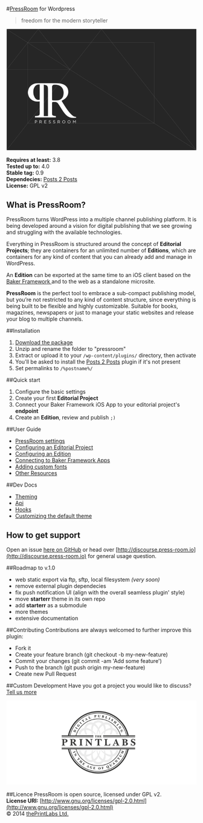 #[PressRoom](http://press-room.io/) for Wordpress

>freedom for the modern storyteller

<a>![](PR-github.png?raw=true "PressRoom for Wordpress")</a>

**Requires at least:** 3.8    
**Tested up to:** 4.0    
**Stable tag:** 0.9    
**Dependecies:** [Posts 2 Posts](https://github.com/scribu/wp-posts-to-posts)    
**License:** GPL v2   

## What is PressRoom?
PressRoom turns WordPress into a multiple channel publishing platform. It is being developed around a vision for digital publishing that we see growing and struggling with the available technologies. 

Everything in PressRoom is structured around the concept of **Editorial Projects**; they are containers for an unlimited number of **Editions**, which are containers for any kind of content that you can already add and manage in WordPress. 

An **Edition** can be exported at the same time to an iOS client based on the [Baker Framework ](https://github.com/bakerframework/baker) and to the web as a standalone microsite. 

**PressRoom** is the perfect tool to embrace a sub-compact publishing model, but you’re not restricted to any kind of content structure, since everything is being built to be flexible and highly customizable. Suitable for books, magazines, newspapers or just to manage your static websites and release your blog to multiple channels.

##Installation

1. [Download the package](https://github.com/thePrintLabs/pressroom/archive/master.zip)
2. Unzip and rename the folder to "pressroom"
3. Extract or upload it to your ```/wp-content/plugins/``` directory, then activate
4. You'll be asked to install the [Posts 2 Posts](https://github.com/scribu/wp-posts-to-posts) plugin if it's not present
5. Set permalinks to ```/%postname%/```

##Quick start
1. Configure the basic settings
2. Create your first **Editorial Project**
3. Connect your Baker Framework iOS App to your editorial project's **endpoint**
4. Create an **Edition**, review and publish ```;)```

##User Guide

- [PressRoom settings](../../wiki/PressRoom-settings) 
- [Configuring an Editorial Project](../../wiki/Editorial-Project-settings)
- [Configuring an Edition](../../wiki/Edition-settings)
- [Connecting to Baker Framework Apps](../../wiki/Connecting-to-Baker-Framework-Apps)
- [Adding custom fonts](../../wiki/Custom-fonts)
- [Other Resources](../../wiki/Other-Resources)

##Dev Docs

- [Theming](../../wiki/Theming) 
- [Api](../../wiki/Api)
- [Hooks](../../wiki/Hooks)
-  [Customizing the default theme](../../wiki/Customizing-the-default-theme)

## How to get support
Open an issue [here on GitHub](https://github.com/thePrintLabs/pressroom/issues) or head over [http://discourse.press-room.io](http://discourse.press-room.io) for general usage question.

##Roadmap to v.1.0

- web static export via ftp, sftp, local filesystem *(very soon)*
- remove external plugin dependecies
- fix push notification UI (align with the overall seamless plugin' style)
- move **starterr** theme in its own repo
- add **starterr** as a submodule
- more themes
- extensive documentation

##Contributing
Contributions are always welcomed to further improve this plugin:

- Fork it
- Create your feature branch (git checkout -b my-new-feature)
- Commit your changes (git commit -am 'Add some feature')
- Push to the branch (git push origin my-new-feature)
- Create new Pull Request


##Custom Development
Have you got a project you would like to discuss? [Tell us more](https://theprintlabs.typeform.com/to/QyHaBj)

<a href="https://theprintlabs.typeform.com/to/QyHaBj" title="thePrintLabs" alt="thePrintLabs" target="_blank">![](logo-tpl.png?raw=true "thePrintlabs")</a>

##Licence
PressRoom is open source, licensed under GPL v2.    
**License URI:** [http://www.gnu.org/licenses/gpl-2.0.html](http://www.gnu.org/licenses/gpl-2.0.html)    
© 2014 [thePrintLabs Ltd.](http://theprintlabs.com)

